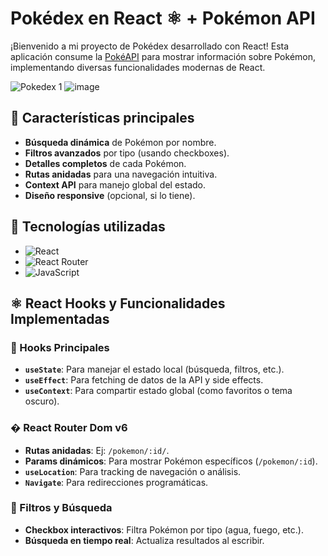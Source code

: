 # Pokédex en React ⚛️ + Pokémon API

¡Bienvenido a mi proyecto de Pokédex desarrollado con React! Esta aplicación consume la [PokéAPI](https://pokeapi.co/) para mostrar información sobre Pokémon, implementando diversas funcionalidades modernas de React.

![Pokedex 1](https://github.com/user-attachments/assets/297a9184-3d19-4fcd-af3f-d3b2c1536495)
![image](https://github.com/user-attachments/assets/834cdf0a-5254-4901-9eae-438307801721)

## 🚀 Características principales

- **Búsqueda dinámica** de Pokémon por nombre.
- **Filtros avanzados** por tipo (usando checkboxes).
- **Detalles completos** de cada Pokémon.
- **Rutas anidadas** para una navegación intuitiva.
- **Context API** para manejo global del estado.
- **Diseño responsive** (opcional, si lo tiene).

## 🔧 Tecnologías utilizadas

- ![React](https://img.shields.io/badge/React-20232A?style=for-the-badge&logo=react&logoColor=61DAFB)
- ![React Router](https://img.shields.io/badge/React_Router-CA4245?style=for-the-badge&logo=react-router&logoColor=white)
- ![JavaScript](https://img.shields.io/badge/JavaScript-F7DF1E?style=for-the-badge&logo=javascript&logoColor=black)

## ⚛️ React Hooks y Funcionalidades Implementadas

### 🎣 Hooks Principales
- **`useState`**: Para manejar el estado local (búsqueda, filtros, etc.).
- **`useEffect`**: Para fetching de datos de la API y side effects.
- **`useContext`**: Para compartir estado global (como favoritos o tema oscuro).

### � React Router Dom v6
- **Rutas anidadas**: Ej: `/pokemon/:id/`.
- **Params dinámicos**: Para mostrar Pokémon específicos (`/pokemon/:id`).
- **`useLocation`**: Para tracking de navegación o análisis.
- **`Navigate`**: Para redirecciones programáticas.

### 🔎 Filtros y Búsqueda
- **Checkbox interactivos**: Filtra Pokémon por tipo (agua, fuego, etc.).
- **Búsqueda en tiempo real**: Actualiza resultados al escribir.
